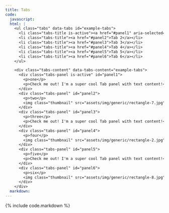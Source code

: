 ```yaml
---
title: Tabs
code:
  javascript:
  html: |
    <ul class="tabs" data-tabs id="example-tabs">
      <li class="tabs-title is-active"><a href="#panel1" aria-selected="true">Tab 1</a></li>
      <li class="tabs-title"><a href="#panel2">Tab 2</a></li>
      <li class="tabs-title"><a href="#panel3">Tab 3</a></li>
      <li class="tabs-title"><a href="#panel4">Tab 4</a></li>
      <li class="tabs-title"><a href="#panel5">Tab 5</a></li>
      <li class="tabs-title"><a href="#panel6">Tab 6</a></li>
    </ul>

    <div class="tabs-content" data-tabs-content="example-tabs">
      <div class="tabs-panel is-active" id="panel1">
        <p>one</p>
        <p>Check me out! I'm a super cool Tab panel with text content!</p>
      </div>
      <div class="tabs-panel" id="panel2">
        <p>two</p>
        <img class="thumbnail" src="assets/img/generic/rectangle-7.jpg">
      </div>
      <div class="tabs-panel" id="panel3">
        <p>three</p>
        <p>Check me out! I'm a super cool Tab panel with text content!</p>
      </div>
      <div class="tabs-panel" id="panel4">
        <p>four</p>
        <img class="thumbnail" src="assets/img/generic/rectangle-2.jpg">
      </div>
      <div class="tabs-panel" id="panel5">
        <p>five</p>
        <p>Check me out! I'm a super cool Tab panel with text content!</p>
      </div>
      <div class="tabs-panel" id="panel6">
        <p>six</p>
        <img class="thumbnail" src="assets/img/generic/rectangle-8.jpg">
      </div>
    </div>
  markdown:
---
```

{% include code.markdown %}

